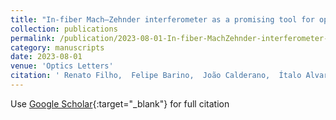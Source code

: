```yaml
---
title: "In-fiber Mach–Zehnder interferometer as a promising tool for optical nose and odor prediction during the fermentation process"
collection: publications
permalink: /publication/2023-08-01-In-fiber-MachZehnder-interferometer-as-a-promising-tool-for-optical-nose-and-odor-prediction-during-the-fermentation-process
category: manuscripts
date: 2023-08-01
venue: 'Optics Letters'
citation: ' Renato Filho,  Felipe Barino,  João Calderano,  Ítalo Alvarenga,  Deivid Campos,  Alexandre Santos, &quot;In-fiber Mach–Zehnder interferometer as a promising tool for optical nose and odor prediction during the fermentation process.&quot; Optics Letters, 2023.'
---
```

Use [Google Scholar](https://scholar.google.com/scholar?q=In+fiber+Mach–Zehnder+interferometer+as+a+promising+tool+for+optical+nose+and+odor+prediction+during+the+fermentation+process){:target="_blank"} for full citation